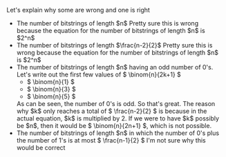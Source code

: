 Let's explain why some are wrong and one is right

<ul>
<li> The number of bitstrings of length $n$ 
Pretty sure this is wrong because the equation for the number of bitstrings of length $n$ is $2^n$
<li> The number of bitstrings of length $\frac{n-2}{2}$ 
Pretty sure this is wrong because the equation for the number of bitstrings of length $n$ is $2^n$
<li> The number of bitstrings of length $n$ having an odd number of 0's. 
Let's write out the first few values of $ \binom{n}{2k+1} $
	      <ul>
		      <li> $ \binom{n}{1} $
		      <li> $ \binom{n}{3} $
		      <li> $ \binom{n}{5} $
	      </ul>
	      As can be seen, the number of 0's is odd. 
	      So that's great. The reason why $k$ only reaches a total of $ \frac{n-2}{2} $ is because in the actual equation, $k$ is multiplied by 2. 
If we were to have $k$ possibly be $n$, then it would be $ \binom{n}{2n+1} $, which is not possible.
	<li> The number of bitstrings of length $n$ in which the number of 0's plus the number of 1's is at most $ \frac{n-1}{2} $
I'm not sure why this would be correct
</ul>
